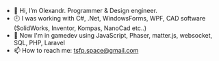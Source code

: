 - 👋 Hi, I’m Olexandr. Programmer & Design engineer.
- 🕗 I was working with C#, .Net, WindowsForms, WPF, CAD software (SolidWorks, Inventor, Kompas, NanoCad etc..)
- 👀 Now I'm in gamedev using JavaScript, Phaser, matter.js, websocket, SQL, PHP, Laravel
- 📫 How to reach me: tsfp.space@gmail.com

<!---
OlexandrC/OlexandrC is a ✨ special ✨ repository because its `README.md` (this file) appears on your GitHub profile.
You can click the Preview link to take a look at your changes.
--->
